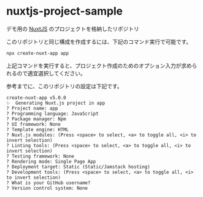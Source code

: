 # nuxtjs-project-sample

デモ用の [NuxtJS](https://nuxtjs.org/ja/) のプロジェクトを格納したリポジトリ

このリポジトリと同じ構成を作成するには、下記のコマンド実行で可能です。

```bash
npx create-nuxt-app app
```

上記コマンドを実行すると、プロジェクト作成のためのオプション入力が求められるので適宜選択してください。

参考までに、このリポジトリの設定は下記です。

```
create-nuxt-app v5.0.0
✨  Generating Nuxt.js project in app
? Project name: app
? Programming language: JavaScript
? Package manager: Npm
? UI framework: None
? Template engine: HTML
? Nuxt.js modules: (Press <space> to select, <a> to toggle all, <i> to invert selection)
? Linting tools: (Press <space> to select, <a> to toggle all, <i> to invert selection)
? Testing framework: None
? Rendering mode: Single Page App
? Deployment target: Static (Static/Jamstack hosting)
? Development tools: (Press <space> to select, <a> to toggle all, <i> to invert selection)
? What is your GitHub username? 
? Version control system: None
```